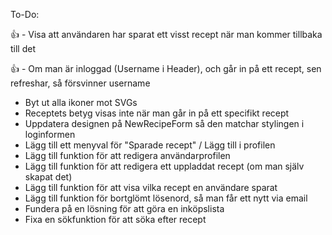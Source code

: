 To-Do:

👍 - Visa att användaren har sparat ett visst recept när man kommer tillbaka till det

👍 - Om man är inloggad (Username i Header), och går in på ett recept, sen refreshar, så försvinner username

- Byt ut alla ikoner mot SVGs
- Receptets betyg visas inte när man går in på ett specifikt recept
- Uppdatera designen på NewRecipeForm så den matchar stylingen i loginformen
- Lägg till ett menyval för "Sparade recept" / Lägg till i profilen
- Lägg till funktion för att redigera användarprofilen
- Lägg till funktion för att redigera ett uppladdat recept (om man själv skapat det)
- Lägg till funktion för att visa vilka recept en användare sparat
- Lägg till funktion för bortglömt lösenord, så man får ett nytt via email
- Fundera på en lösning för att göra en inköpslista
- Fixa en sökfunktion för att söka efter recept
